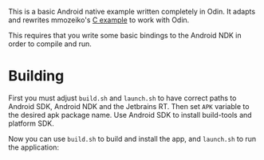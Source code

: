 This is a basic Android native example written completely in Odin. It adapts and rewrites mmozeiko's [C example](https://github.com/mmozeiko/android-native-example) to work with Odin.

This requires that you write some basic bindings to the Android NDK in order to compile and run.

# Building

First you must adjust `build.sh` and `launch.sh` to have correct paths to Android SDK, Android NDK and the Jetbrains RT.
Then set `APK` variable to the desired apk package name. Use Android SDK to install build-tools and platform SDK. 

Now you can use `build.sh` to build and install the app, and `launch.sh` to run the application:
